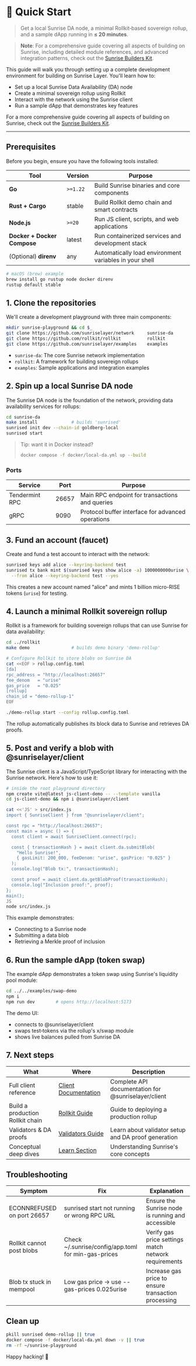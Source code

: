 # 🚀 Quick Start

> Get a local Sunrise DA node, a minimal Rollkit‑based sovereign rollup,
> and a sample dApp running in **≤ 20 minutes**.

> **Note**: For a comprehensive guide covering all aspects of building on Sunrise, including detailed module references, and advanced integration patterns, check out the [Sunrise Builders Kit](https://cauchye.notion.site/Sunrise-Builders-Kit-1e02cd22bc1680f3bebcd4f02f2fbc18?pvs=4).

This guide will walk you through setting up a complete development environment for building on Sunrise Layer. You'll learn how to:

- Set up a local Sunrise Data Availability (DA) node
- Create a minimal sovereign rollup using Rollkit
- Interact with the network using the Sunrise client
- Run a sample dApp that demonstrates key features

For a more comprehensive guide covering all aspects of building on Sunrise, check out the [Sunrise Builders Kit](https://cauchye.notion.site/Sunrise-Builders-Kit-1e02cd22bc1680f3bebcd4f02f2fbc18?pvs=4).

---

## Prerequisites

Before you begin, ensure you have the following tools installed:

| Tool | Version | Purpose |
|------|---------|---------|
| **Go** | `>=1.22` | Build Sunrise binaries and core components |
| **Rust + Cargo** | stable | Build Rollkit demo chain and smart contracts |
| **Node.js** | `>=20` | Run JS client, scripts, and web applications |
| **Docker + Docker Compose** | latest | Run containerized services and development stack |
| (Optional) **direnv** | any | Automatically load environment variables in your shell |

```bash
# macOS (brew) example
brew install go rustup node docker direnv
rustup default stable
```

## 1. Clone the repositories

We'll create a development playground with three main components:

```bash
mkdir sunrise-playground && cd $_
git clone https://github.com/sunriselayer/network     sunrise-da
git clone https://github.com/rollkit/rollkit          rollkit
git clone https://github.com/sunriselayer/examples    examples
```

- `sunrise-da`: The core Sunrise network implementation
- `rollkit`: A framework for building sovereign rollups
- `examples`: Sample applications and integration examples

## 2. Spin up a local Sunrise DA node

The Sunrise DA node is the foundation of the network, providing data availability services for rollups:

```bash
cd sunrise-da
make install             # builds 'sunrised'
sunrised init dev --chain-id goldberg-local
sunrised start
```

> Tip: want it in Docker instead?
>
> ```bash
> docker compose -f docker/local-da.yml up --build
> ```

### Ports

| Service | Port | Purpose |
|---------|------|---------|
| Tendermint RPC | 26657 | Main RPC endpoint for transactions and queries |
| gRPC | 9090 | Protocol buffer interface for advanced operations |

## 3. Fund an account (faucet)

Create and fund a test account to interact with the network:

```bash
sunrised keys add alice --keyring-backend test
sunrised tx bank mint $(sunrised keys show alice -a) 1000000000urise \
  --from alice --keyring-backend test --yes
```

This creates a new account named "alice" and mints 1 billion micro-RISE tokens (`urise`) for testing.

## 4. Launch a minimal Rollkit sovereign rollup

Rollkit is a framework for building sovereign rollups that can use Sunrise for data availability:

```bash
cd ../rollkit
make demo                # builds demo binary 'demo-rollup'

# Configure Rollkit to store blobs on Sunrise DA
cat <<EOF > rollup.config.toml
[da]
rpc_address = "http://localhost:26657"
fee_denom   = "urise"
gas_price   = "0.025"
[rollup]
chain_id = "demo-rollup-1"
EOF

./demo-rollup start --config rollup.config.toml
```

The rollup automatically publishes its block data to Sunrise and retrieves DA proofs.

## 5. Post and verify a blob with @sunriselayer/client

The Sunrise client is a JavaScript/TypeScript library for interacting with the Sunrise network. Here's how to use it:

```bash
# inside the root playground directory
npm create vite@latest js-client-demo -- --template vanilla
cd js-client-demo && npm i @sunriselayer/client

cat <<'JS' > src/index.js
import { SunriseClient } from "@sunriselayer/client";

const rpc = "http://localhost:26657";
const main = async () => {
  const client = await SunriseClient.connect(rpc);

  const { transactionHash } = await client.da.submitBlob(
    "Hello Sunrise!",
    { gasLimit: 200_000, feeDenom: "urise", gasPrice: "0.025" }
  );
  console.log("Blob tx:", transactionHash);

  const proof = await client.da.getBlobProof(transactionHash);
  console.log("Inclusion proof:", proof);
};
main();
JS
node src/index.js
```

This example demonstrates:

- Connecting to a Sunrise node
- Submitting a data blob
- Retrieving a Merkle proof of inclusion

## 6. Run the sample dApp (token swap)

The example dApp demonstrates a token swap using Sunrise's liquidity pool module:

```bash
cd ../../examples/swap-demo
npm i
npm run dev        # opens http://localhost:5173
```

The demo UI:

- connects to @sunriselayer/client
- swaps test‑tokens via the rollup's x/swap module
- shows live balances pulled from Sunrise DA

## 7. Next steps

| What | Where | Description |
|------|-------|-------------|
| Full client reference | [Client Documentation](/build/client/README.md) | Complete API documentation for @sunriselayer/client |
| Build a production Rollkit chain | [Rollkit Guide](/build/l2-blockchains/rollkit/README.md) | Guide to deploying a production rollup |
| Validators & DA proofs | [Validators Guide](/build/validators/README.md) | Learn about validator setup and DA proof generation |
| Conceptual deep dives | [Learn Section](/learn/sunrise/README.md) | Understanding Sunrise's core concepts |

## Troubleshooting

| Symptom | Fix | Explanation |
|---------|-----|-------------|
| ECONNREFUSED on port 26657 | sunrised start not running or wrong RPC URL | Ensure the Sunrise node is running and accessible |
| Rollkit cannot post blobs | Check ~/.sunrise/config/app.toml for min-gas-prices | Verify gas price settings match network requirements |
| Blob tx stuck in mempool | Low gas price → use --gas-prices 0.025urise | Increase gas price to ensure transaction processing |

## Clean up

```bash
pkill sunrised demo-rollup || true
docker compose -f docker/local-da.yml down -v || true
rm -rf ~/sunrise-playground
```

Happy hacking! 🎉
